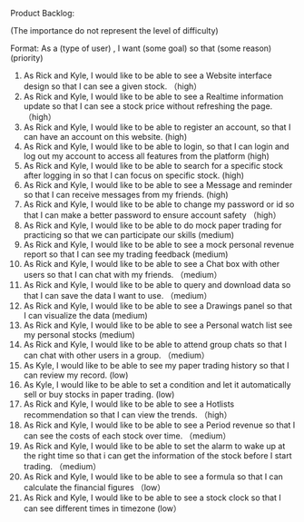 Product Backlog:

(The importance do not represent the level of difficulty)

Format:
As a (type of user) , I want (some goal) so that (some reason) (priority)

1. As Rick and Kyle, I would like to be able to see a Website interface design so that I can see a given stock. （high）
2. As Rick and Kyle, I would like to be able to see a Realtime information update so that I can see a stock price without refreshing the page. （high）
3. As Rick and Kyle, I would like to be able to register an account, so that I can have an account on this website. (high)
4. As Rick and Kyle, I would like to be able to login, so that I can login and log out my account to access all features from the platform (high)
5. As Rick and Kyle, I would like to be able to search for a specific stock after logging in so that I can focus on specific stock. (high)
6. As Rick and Kyle, I would like to be able to see a Message and reminder so that I can receive messages from my friends. (high)
7. As Rick and Kyle, I would like to be able to change my password or id so that I can make a better password to ensure account safety （high）
8. As Rick and Kyle, I would like to be able to do mock paper trading for practicing so that we can participate our skills (medium)
9. As Rick and Kyle, I would like to be able to see a mock personal revenue report so that I can see my trading feedback (medium)
10. As Rick and Kyle, I would like to be able to see a Chat box with other users so that I can chat with my friends. （medium）
11. As Rick and Kyle, I would like to be able to query and download data so that I can save the data I want to use. （medium）
12. As Rick and Kyle, I would like to be able to see a Drawings panel so that I can visualize the data (medium)
13. As Rick and Kyle, I would like to be able to see a Personal watch list see my personal stocks (medium)
14. As Rick and Kyle, I would like to be able to attend group chats so that I can chat with other users in a group. （medium）
15. As Kyle, I would like to be able to see my paper trading history so that I can review my record. (low)
16. As Kyle, I would like to be able to set a condition and let it automatically sell or buy stocks in paper trading. (low)
17. As Rick and Kyle, I would like to be able to see a Hotlists recommendation so that I can view the trends. （high）
18. As Rick and Kyle, I would like to be able to see a Period revenue so that I can see the costs of each stock over time. （medium）
19. As Rick and Kyle, I would like to be able to set the alarm to wake up at the right time so that i can get the information of the stock before I start trading. （medium）
20. As Rick and Kyle, I would like to be able to see a formula so that I can calculate the financial figures （low）
21. As Rick and Kyle, I would like to be able to see a stock clock so that I can see different times in timezone (low）
